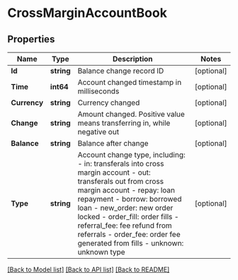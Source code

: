 # CrossMarginAccountBook

## Properties

Name | Type | Description | Notes
------------ | ------------- | ------------- | -------------
**Id** | **string** | Balance change record ID | [optional] 
**Time** | **int64** | Account changed timestamp in milliseconds | [optional] 
**Currency** | **string** | Currency changed | [optional] 
**Change** | **string** | Amount changed. Positive value means transferring in, while negative out | [optional] 
**Balance** | **string** | Balance after change | [optional] 
**Type** | **string** | Account change type, including:  - in: transferals into cross margin account - out: transferals out from cross margin account - repay: loan repayment - borrow: borrowed loan - new_order: new order locked - order_fill: order fills - referral_fee: fee refund from referrals - order_fee: order fee generated from fills - unknown: unknown type | [optional] 

[[Back to Model list]](../README.md#documentation-for-models) [[Back to API list]](../README.md#documentation-for-api-endpoints) [[Back to README]](../README.md)


